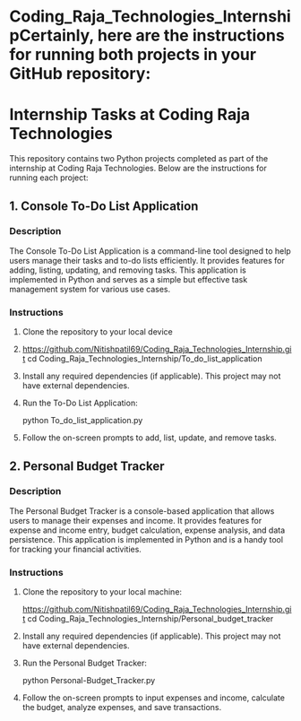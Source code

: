# Coding_Raja_Technologies_InternshipCertainly, here are the instructions for running both projects in your GitHub repository:

# Internship Tasks at Coding Raja Technologies

This repository contains two Python projects completed as part of the internship at Coding Raja Technologies. Below are the instructions for running each project:

## 1. Console To-Do List Application

### Description

The Console To-Do List Application is a command-line tool designed to help users manage their tasks and to-do lists efficiently. It provides features for adding, listing, updating, and removing tasks. This application is implemented in Python and serves as a simple but effective task management system for various use cases.

### Instructions

1. Clone the repository to your local device
2. https://github.com/Nitishpatil69/Coding_Raja_Technologies_Internship.git
   cd Coding_Raja_Technologies_Internship/To_do_list_application

3. Install any required dependencies (if applicable). This project may not have external dependencies.

4. Run the To-Do List Application:

   
   python To_do_list_application.py
   

5. Follow the on-screen prompts to add, list, update, and remove tasks.

## 2. Personal Budget Tracker

### Description

The Personal Budget Tracker is a console-based application that allows users to manage their expenses and income. It provides features for expense and income entry, budget calculation, expense analysis, and data persistence. This application is implemented in Python and is a handy tool for tracking your financial activities.

### Instructions

1. Clone the repository to your local machine:

   
   https://github.com/Nitishpatil69/Coding_Raja_Technologies_Internship.git
   cd Coding_Raja_Technologies_Internship/Personal_budget_tracker
   

2. Install any required dependencies (if applicable). This project may not have external dependencies.

3. Run the Personal Budget Tracker:

   
   python Personal-Budget_Tracker.py
   

4. Follow the on-screen prompts to input expenses and income, calculate the budget, analyze expenses, and save transactions.
